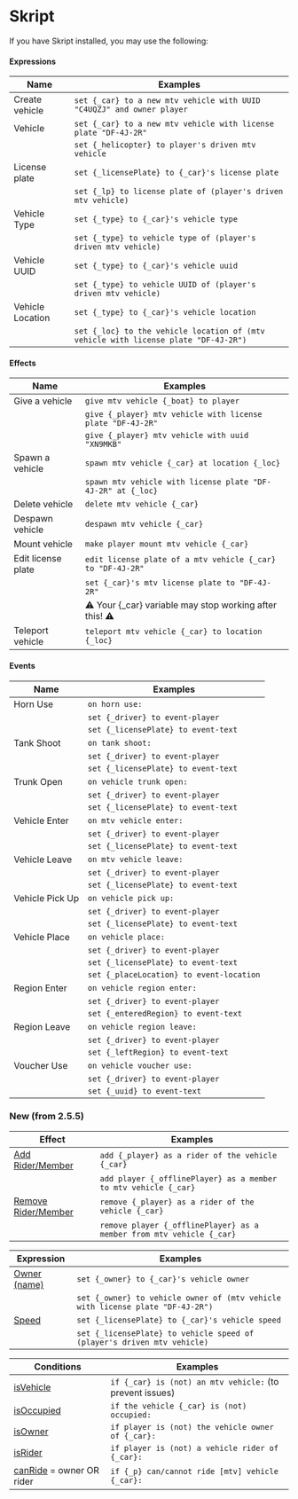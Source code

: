 # Skript

If you have Skript installed, you may use the following:

#### Expressions

| Name           | Examples                                                         |
|----------------|------------------------------------------------------------------|
| Create vehicle   | `set {_car} to a new mtv vehicle with UUID "C4UQZJ" and owner player` |
| Vehicle        | `set {_car} to a new mtv vehicle with license plate "DF-4J-2R"`  |
|                | `set {_helicopter} to player's driven mtv vehicle`               |
| License plate  | `set {_licensePlate} to {_car}'s license plate`                  |
|                | `set {_lp} to license plate of (player's driven mtv vehicle)`    |
| Vehicle Type     | `set {_type} to {_car}'s vehicle type`                           |
|                  | `set {_type} to vehicle type of (player's driven mtv vehicle)`   |
| Vehicle UUID     | `set {_type} to {_car}'s vehicle uuid`                           |
|                  | `set {_type} to vehicle UUID of (player's driven mtv vehicle)`   |
| Vehicle Location | `set {_type} to {_car}'s vehicle location`                       |
|                  | `set {_loc} to the vehicle location of (mtv vehicle with license plate "DF-4J-2R")` |

#### Effects

| Name            | Examples                                                         |
|-----------------|------------------------------------------------------------------|
| Give a vehicle  | `give mtv vehicle {_boat} to player`                             |
|                 | `give {_player} mtv vehicle with license plate "DF-4J-2R"`       |
|                 | `give {_player} mtv vehicle with uuid "XN9MKB"`                  |
| Spawn a vehicle | `spawn mtv vehicle {_car} at location {_loc}`                    |
|                 | `spawn mtv vehicle with license plate "DF-4J-2R" at {_loc}`      |
| Delete vehicle     | `delete mtv vehicle {_car}`                                |
| Despawn vehicle    | `despawn mtv vehicle {_car}`                               |
| Mount vehicle      | `make player mount mtv vehicle {_car}`                     |
| Edit license plate | `edit license plate of a mtv vehicle {_car} to "DF-4J-2R"` |
|                    | `set {_car}'s mtv license plate to "DF-4J-2R"`             |
|                    | ⚠️ Your {_car} variable may stop working after this! ⚠      |
| Teleport vehicle   | `teleport mtv vehicle {_car} to location {_loc}`           |

#### Events

| Name           | Examples                                                         |
|----------------|------------------------------------------------------------------|
| Horn Use       | `on horn use:`                                                   |
|                | `set {_driver} to event-player`                                  |
|                | `set {_licensePlate} to event-text`                              |
| Tank Shoot     | `on tank shoot:`                                                 |
|                | `set {_driver} to event-player`                                  |
|                | `set {_licensePlate} to event-text`                              |
| Trunk Open     | `on vehicle trunk open:`                                         |
|                | `set {_driver} to event-player`                                  |
|                | `set {_licensePlate} to event-text`                              |
| Vehicle Enter  | `on mtv vehicle enter:`                                          |
|                | `set {_driver} to event-player`                                  |
|                | `set {_licensePlate} to event-text`                              |
| Vehicle Leave  | `on mtv vehicle leave:`                                          |
|                | `set {_driver} to event-player`                                  |
|                | `set {_licensePlate} to event-text`                              |
| Vehicle Pick Up| `on vehicle pick up:`                                            |
|                | `set {_driver} to event-player`                                  |
|                | `set {_licensePlate} to event-text`                              |
| Vehicle Place  | `on vehicle place:`                                              |
|                | `set {_driver} to event-player`                                  |
|                | `set {_licensePlate} to event-text`                              |
|                | `set {_placeLocation} to event-location`                         |
| Region Enter   | `on vehicle region enter:`                                       |
|                | `set {_driver} to event-player`                                  |
|                | `set {_enteredRegion} to event-text`                             |
| Region Leave   | `on vehicle region leave:`                                       |
|                | `set {_driver} to event-player`                                  |
|                | `set {_leftRegion} to event-text`                                |
| Voucher Use    | `on vehicle voucher use:`                                        |
|                | `set {_driver} to event-player`                                  |
|                | `set {_uuid} to event-text`                                      |

### New (from 2.5.5)

| Effect              | Examples                                                   |
|---------------------|------------------------------------------------------------|
| [Add Rider/Member](https://github.com/MTVehicles/MinetopiaVehicles/blob/master/src/main/java/nl/mtvehicles/core/infrastructure/dependencies/skript/effects/EffAddRiderMember.java)    | `add {_player} as a rider of the vehicle {_car}`           |
|                     | `add player {_offlinePlayer} as a member to mtv vehicle {_car}` |
| [Remove Rider/Member](https://github.com/MTVehicles/MinetopiaVehicles/blob/master/src/main/java/nl/mtvehicles/core/infrastructure/dependencies/skript/effects/EffRemoveRiderMember.java) | `remove {_player} as a rider of the vehicle {_car}`        |
|                     | `remove player {_offlinePlayer} as a member from mtv vehicle {_car}` |

| Expression       | Examples                                                         |
|------------------|------------------------------------------------------------------|
| [Owner (name)](https://github.com/MTVehicles/MinetopiaVehicles/blob/master/src/main/java/nl/mtvehicles/core/infrastructure/dependencies/skript/expressions/ExprOwner.java)            | `set {_owner} to {_car}'s vehicle owner`                         |
|                  | `set {_owner} to vehicle owner of (mtv vehicle with license plate "DF-4J-2R")` |
| [Speed](https://github.com/MTVehicles/MinetopiaVehicles/blob/master/src/main/java/nl/mtvehicles/core/infrastructure/dependencies/skript/expressions/ExprSpeed.java)            | `set {_licensePlate} to {_car}'s vehicle speed`                  |
|                  | `set {_licensePlate} to vehicle speed of (player's driven mtv vehicle)` |

| Conditions       | Examples                                                         |
|------------------|------------------------------------------------------------------|
| [isVehicle](https://github.com/MTVehicles/MinetopiaVehicles/blob/master/src/main/java/nl/mtvehicles/core/infrastructure/dependencies/skript/conditions/CondIsVehicle.java)        | `if {_car} is (not) an mtv vehicle:` (to prevent issues)         |
| [isOccupied](https://github.com/MTVehicles/MinetopiaVehicles/blob/master/src/main/java/nl/mtvehicles/core/infrastructure/dependencies/skript/conditions/CondIsOccupied.java)       | `if the vehicle {_car} is (not) occupied:`                       |
| [isOwner](https://github.com/MTVehicles/MinetopiaVehicles/blob/master/src/main/java/nl/mtvehicles/core/infrastructure/dependencies/skript/conditions/CondIsOwner.java)          | `if player is (not) the vehicle owner of {_car}:`                |
| [isRider](https://github.com/MTVehicles/MinetopiaVehicles/blob/master/src/main/java/nl/mtvehicles/core/infrastructure/dependencies/skript/conditions/CondIsRider.java)          | `if player is (not) a vehicle rider of {_car}:`                  |
| [canRide](https://github.com/MTVehicles/MinetopiaVehicles/blob/master/src/main/java/nl/mtvehicles/core/infrastructure/dependencies/skript/conditions/CondCanRide.java) = owner OR rider | `if {_p} can/cannot ride [mtv] vehicle {_car}:`          |
